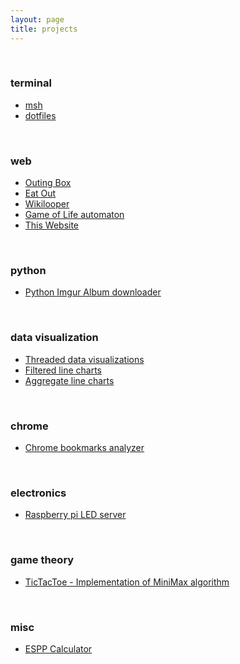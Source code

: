 ```yaml
---
layout: page
title: projects
---
```


<br />

### terminal
- [msh](https://github.com/kartikanand/msh)
- [dotfiles](https://github.com/kartikanand/dotfiles)

<br />

### web
- [Outing Box](https://github.com/kartikanand/outing-box)
- [Eat Out](https://github.com/kartikanand/eat-out)
- [Wikilooper](https://github.com/kartikanand/wikilooper)
- [Game of Life automaton](https://github.com/kartikanand/game-of-life)
- [This Website](https://github.com/kartikanand/kartikanand.github.io)

<br />

### python
- [Python Imgur Album downloader](https://github.com/kartikanand/imgur-downloader)

<br />

### data visualization
- [Threaded data visualizations](https://github.com/kartikanand/threaded-data-vis)
- [Filtered line charts](https://github.com/kartikanand/filtered-line-charts)
- [Aggregate line charts](https://github.com/kartikanand/aggregate-line-charts)

<br />

### chrome
- [Chrome bookmarks analyzer](https://github.com/kartikanand/chrome-bookmarks-analyzer)

<br />

### electronics
- [Raspberry pi LED server](https://github.com/kartikanand/raspi-led-server)

<br />

### game theory
- [TicTacToe - Implementation of MiniMax algorithm](https://github.com/kartikanand/tictactoe)

<br />

### misc
- [ESPP Calculator](https://github.com/kartikanand/espp)
